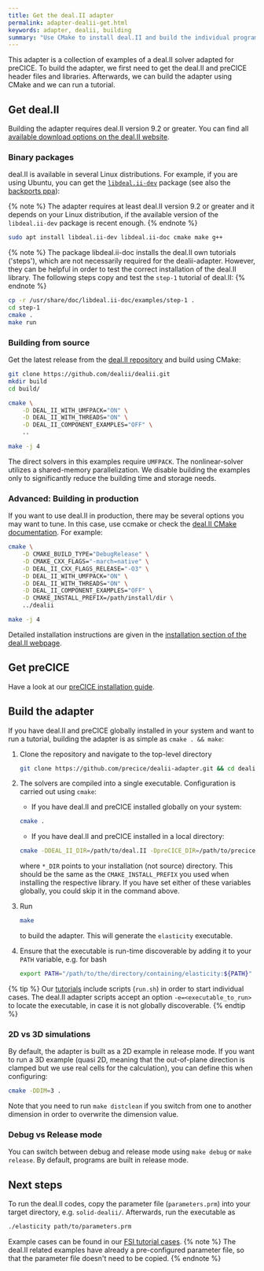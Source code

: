```yaml
---
title: Get the deal.II adapter
permalink: adapter-dealii-get.html
keywords: adapter, dealii, building
summary: "Use CMake to install deal.II and build the individual programs."
---
```


This adapter is a collection of examples of a deal.II solver adapted for preCICE. To build the adapter, we first need to get the deal.II and preCICE header files and libraries. Afterwards, we can build the adapter using CMake and we can run a tutorial.

## Get deal.II

Building the adapter requires deal.II version 9.2 or greater. You can find all [available download options on the deal.II website](https://dealii.org/download.html).

### Binary packages

deal.II is available in several Linux distributions. For example, if you are using Ubuntu, you can get the [`libdeal.ii-dev`](https://packages.ubuntu.com/search?keywords=libdeal.ii-dev) package (see also the [backports ppa](https://launchpad.net/~ginggs/+archive/ubuntu/deal.ii-9.2.0-backports)):

{% note %}
The adapter requires at least deal.II version 9.2 or greater and it depends on your Linux distribution, if the available version of the `libdeal.ii-dev` package is recent enough.
{% endnote %}

```bash
sudo apt install libdeal.ii-dev libdeal.ii-doc cmake make g++
```

{% note %}
The package libdeal.ii-doc installs the deal.II own tutorials ('steps'), which are not necessarily required for the dealii-adapter. However, they can be helpful in order to test the correct installation of the deal.II library. The following steps copy and test the `step-1` tutorial of deal.II:
{% endnote %}

```bash
cp -r /usr/share/doc/libdeal.ii-doc/examples/step-1 .
cd step-1
cmake .
make run
```

### Building from source

Get the latest release from the [deal.II repository](https://github.com/dealii/dealii) and build using CMake:

```bash
git clone https://github.com/dealii/dealii.git
mkdir build
cd build/

cmake \
    -D DEAL_II_WITH_UMFPACK="ON" \
    -D DEAL_II_WITH_THREADS="ON" \
    -D DEAL_II_COMPONENT_EXAMPLES="OFF" \
    ..

make -j 4
```

The direct solvers in this examples require `UMFPACK`. The nonlinear-solver utilizes a shared-memory parallelization. We disable building the examples only to significantly reduce the building time and storage needs.

### Advanced: Building in production

If you want to use deal.II in production, there may be several options you may want to tune. In this case, use ccmake or check the [deal.II CMake documentation](https://www.dealii.org/9.2.0/users/cmake_dealii.html). For example:

```bash
cmake \
    -D CMAKE_BUILD_TYPE="DebugRelease" \
    -D CMAKE_CXX_FLAGS="-march=native" \
    -D DEAL_II_CXX_FLAGS_RELEASE="-O3" \
    -D DEAL_II_WITH_UMFPACK="ON" \
    -D DEAL_II_WITH_THREADS="ON" \
    -D DEAL_II_COMPONENT_EXAMPLES="OFF" \
    -D CMAKE_INSTALL_PREFIX=/path/install/dir \
    ../dealii

make -j 4
```

Detailed installation instructions are given in the [installation section of the deal.II webpage](https://www.dealii.org/current/readme.html).

## Get preCICE

Have a look at our [preCICE installation guide](installation-overview.html).

## Build the adapter

If you have deal.II and preCICE globally installed in your system and want to run a tutorial, building the adapter is as simple as `cmake . && make`:

1. Clone the repository and navigate to the top-level directory

   ```bash
   git clone https://github.com/precice/dealii-adapter.git && cd dealii-adapter
   ```

2. The solvers are compiled into a single executable. Configuration is carried out using `cmake`:
   - If you have deal.II and preCICE installed globally on your system:

   ```bash
   cmake .
   ```

   - If you have deal.II and preCICE installed in a local directory:

   ```bash
   cmake -DDEAL_II_DIR=/path/to/deal.II -DpreCICE_DIR=/path/to/precice .
   ```

   where `*_DIR` points to your installation (not source) directory. This should be the same as the `CMAKE_INSTALL_PREFIX` you used when installing the respective library. If you have set either of these variables globally, you could skip it in the command above.
3. Run

   ```bash
   make
   ```

   to build the adapter. This will generate the `elasticity` executable.

4. Ensure that the executable is run-time discoverable by adding it to your `PATH` variable, e.g. for bash

   ```bash
   export PATH="/path/to/the/directory/containing/elasticity:${PATH}"
   ```

{% tip %}
Our [tutorials](tutorials.html) include scripts (`run.sh`) in order to start individual cases. The deal.II adapter scripts accept an option `-e=<executable_to_run>` to locate the executable, in case it is not globally discoverable.
{% endtip %}

### 2D vs 3D simulations

By default, the adapter is built as a 2D example in release mode.
If you want to run a 3D example (quasi 2D, meaning that the out-of-plane direction is clamped but we use real cells for the calculation), you can define this when configuring:

```bash
cmake -DDIM=3 .
```

Note that you need to run `make distclean` if you switch from one to another dimension in order to overwrite the dimension value.

### Debug vs Release mode

You can switch between debug and release mode using `make debug` or `make release`. By default, programs are built in release mode.

## Next steps

To run the deal.II codes, copy the parameter file (`parameters.prm`) into your target directory, e.g. `solid-dealii/`. Afterwards, run the executable as

```bash
./elasticity path/to/parameters.prm
```

Example cases can be found in our [FSI tutorial cases](tutorials.html).
{% note %}
The deal.II related examples have already a pre-configured parameter file, so that the parameter file doesn't need to be copied.
{% endnote %}

